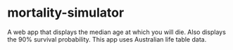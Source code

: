 # mortality-simulator
A web app that displays the median age at which you will die. Also displays the 90% survival probability. This app uses Australian life table data.
